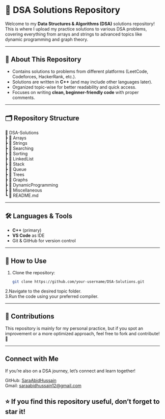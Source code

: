 # 🚀 DSA Solutions Repository  

Welcome to my **Data Structures & Algorithms (DSA)** solutions repository!  
This is where I upload my practice solutions to various DSA problems, covering everything from arrays and strings to advanced topics like dynamic programming and graph theory.  

---

## 📌 About This Repository  
- Contains solutions to problems from different platforms (LeetCode, Codeforces, HackerRank, etc.).  
- Solutions are written in **C++** (and may include other languages later).  
- Organized topic-wise for better readability and quick access.  
- Focuses on writing **clean, beginner-friendly code** with proper comments.  

---

## 🗂️ Repository Structure  
📁 DSA-Solutions<br>
┣ 📂 Arrays<br>
┣ 📂 Strings<br>
┣ 📂 Searching<br>
┣ 📂 Sorting<br>
┣ 📂 LinkedList<br>
┣ 📂 Stack<br>
┣ 📂 Queue<br>
┣ 📂 Trees<br>
┣ 📂 Graphs<br>
┣ 📂 DynamicProgramming<br>
┣ 📂 Miscellaneous<br>
┗ 📄 README.md<br>

---

## 🛠️ Languages & Tools  
- **C++** (primary)  
- **VS Code** as IDE  
- Git & GitHub for version control  

---

## 🌟 How to Use  
1. Clone the repository:  
   ```bash
   git clone https://github.com/your-username/DSA-Solutions.git
   ```
2.Navigate to the desired topic folder.<br>
3.Run the code using your preferred compiler.<br>

---

## 🤝 Contributions

This repository is mainly for my personal practice, but if you spot an improvement or a more optimized approach, feel free to fork and contribute! 🚀

---

## Connect with Me

If you’re also on a DSA journey, let’s connect and learn together!

GitHub: [SaraAbidHussain](https://github.com/SaraAbidHussain)<br>
Gmail: saraabidhussain12@gmail.com

## ⭐ If you find this repository useful, don’t forget to star it!